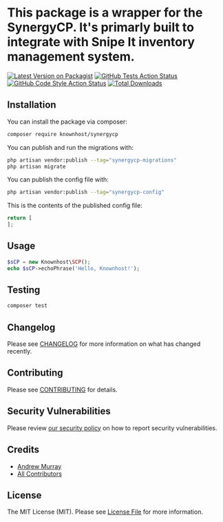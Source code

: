 # This package is a wrapper for the SynergyCP. It's primarly built to integrate with Snipe It inventory management system.

[![Latest Version on Packagist](https://img.shields.io/packagist/v/knownhost/synergycp.svg?style=flat-square)](https://packagist.org/packages/knownhost/synergycp)
[![GitHub Tests Action Status](https://img.shields.io/github/actions/workflow/status/knownhost/synergycp/run-tests.yml?branch=main&label=tests&style=flat-square)](https://github.com/knownhost/synergycp/actions?query=workflow%3Arun-tests+branch%3Amain)
[![GitHub Code Style Action Status](https://img.shields.io/github/actions/workflow/status/knownhost/synergycp/fix-php-code-style-issues.yml?branch=main&label=code%20style&style=flat-square)](https://github.com/knownhost/synergycp/actions?query=workflow%3A"Fix+PHP+code+style+issues"+branch%3Amain)
[![Total Downloads](https://img.shields.io/packagist/dt/knownhost/synergycp.svg?style=flat-square)](https://packagist.org/packages/knownhost/synergycp)

## Installation

You can install the package via composer:

```bash
composer require knownhost/synergycp
```

You can publish and run the migrations with:

```bash
php artisan vendor:publish --tag="synergycp-migrations"
php artisan migrate
```

You can publish the config file with:

```bash
php artisan vendor:publish --tag="synergycp-config"
```

This is the contents of the published config file:

```php
return [
];
```

## Usage

```php
$sCP = new Knownhost\SCP();
echo $sCP->echoPhrase('Hello, Knownhost!');
```

## Testing

```bash
composer test
```

## Changelog

Please see [CHANGELOG](CHANGELOG.md) for more information on what has changed recently.

## Contributing

Please see [CONTRIBUTING](CONTRIBUTING.md) for details.

## Security Vulnerabilities

Please review [our security policy](../../security/policy) on how to report security vulnerabilities.

## Credits

- [Andrew Murray](https://github.com/andrewmurray2)
- [All Contributors](../../contributors)

## License

The MIT License (MIT). Please see [License File](LICENSE.md) for more information.

